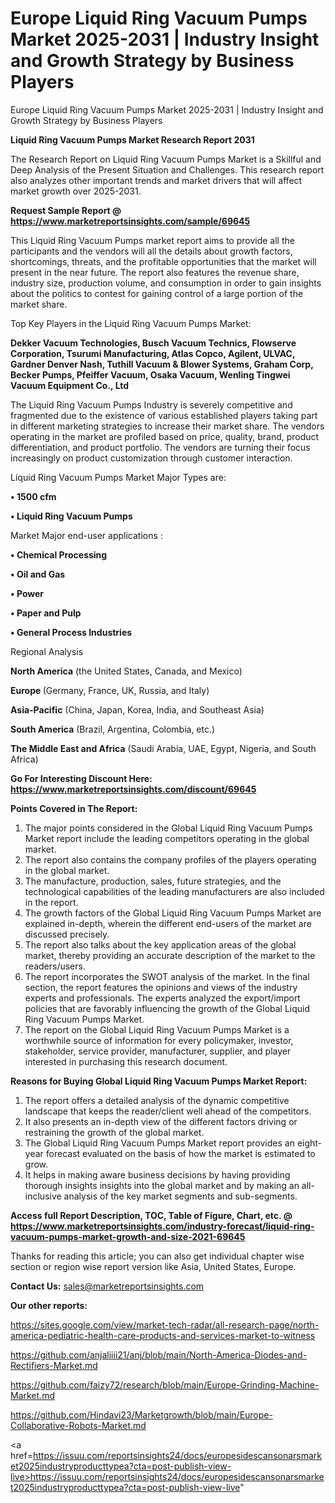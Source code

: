 # Europe Liquid Ring Vacuum Pumps Market 2025-2031 | Industry Insight and Growth Strategy by Business Players
Europe Liquid Ring Vacuum Pumps Market 2025-2031 | Industry Insight and Growth Strategy by Business Players

<strong>Liquid Ring Vacuum Pumps Market Research Report 2031</strong>

The Research Report on Liquid Ring Vacuum Pumps Market is a Skillful and Deep Analysis of the Present Situation and Challenges. This research report also analyzes other important trends and market drivers that will affect market growth over 2025-2031.

<strong>Request Sample Report @ <a href=https://www.marketreportsinsights.com/sample/69645>https://www.marketreportsinsights.com/sample/69645</a></strong>

This Liquid Ring Vacuum Pumps market report aims to provide all the participants and the vendors will all the details about growth factors, shortcomings, threats, and the profitable opportunities that the market will present in the near future. The report also features the revenue share, industry size, production volume, and consumption in order to gain insights about the politics to contest for gaining control of a large portion of the market share.

Top Key Players in the Liquid Ring Vacuum Pumps Market:

<strong>Dekker Vacuum Technologies, Busch Vacuum Technics, Flowserve Corporation, Tsurumi Manufacturing, Atlas Copco, Agilent, ULVAC, Gardner Denver Nash, Tuthill Vacuum & Blower Systems, Graham Corp, Becker Pumps, Pfeiffer Vacuum, Osaka Vacuum, Wenling Tingwei Vacuum Equipment Co., Ltd</strong>

The Liquid Ring Vacuum Pumps Industry is severely competitive and fragmented due to the existence of various established players taking part in different marketing strategies to increase their market share. The vendors operating in the market are profiled based on price, quality, brand, product differentiation, and product portfolio. The vendors are turning their focus increasingly on product customization through customer interaction.

Liquid Ring Vacuum Pumps Market Major Types are:

<strong>• 1500 cfm

• Liquid Ring Vacuum Pumps</strong>

Market Major end-user applications :

<strong>• Chemical Processing

• Oil and Gas

• Power

• Paper and Pulp

• General Process Industries</strong>

Regional Analysis

</u><strong><b>North America</b></strong> (the United States, Canada, and Mexico)

<strong><b>Europe </b></strong>(Germany, France, UK, Russia, and Italy)

<strong><b>Asia-Pacific</b></strong> (China, Japan, Korea, India, and Southeast Asia)

<strong><b>South America</b></strong> (Brazil, Argentina, Colombia, etc.)

<strong><b>The Middle East and Africa</b></strong> (Saudi Arabia, UAE, Egypt, Nigeria, and South Africa)

<strong>Go For Interesting Discount Here: <a href=https://www.marketreportsinsights.com/discount/69645>https://www.marketreportsinsights.com/discount/69645</a></strong>

<strong>Points Covered in The Report:</strong>
<ol>
  <li>The major points considered in the Global Liquid Ring Vacuum Pumps Market report include the leading competitors operating in the global market.</li>
  <li>The report also contains the company profiles of the players operating in the global market.</li>
  <li>The manufacture, production, sales, future strategies, and the technological capabilities of the leading manufacturers are also included in the report.</li>
  <li>The growth factors of the Global Liquid Ring Vacuum Pumps Market are explained in-depth, wherein the different end-users of the market are discussed precisely.</li>
  <li>The report also talks about the key application areas of the global market, thereby providing an accurate description of the market to the readers/users.</li>
  <li>The report incorporates the SWOT analysis of the market. In the final section, the report features the opinions and views of the industry experts and professionals. The experts analyzed the export/import policies that are favorably influencing the growth of the Global Liquid Ring Vacuum Pumps Market.</li>
  <li>The report on the Global Liquid Ring Vacuum Pumps Market is a worthwhile source of information for every policymaker, investor, stakeholder, service provider, manufacturer, supplier, and player interested in purchasing this research document.</li>
</ol>
<strong>Reasons for Buying Global Liquid Ring Vacuum Pumps Market Report:</strong>

<ol>
  <li>The report offers a detailed analysis of the dynamic competitive landscape that keeps the reader/client well ahead of the competitors.</li>
  <li>It also presents an in-depth view of the different factors driving or restraining the growth of the global market.</li>
  <li>The Global Liquid Ring Vacuum Pumps Market report provides an eight-year forecast evaluated on the basis of how the market is estimated to grow.</li>
  <li>It helps in making aware business decisions by having providing thorough insights insights into the global market and by making an all-inclusive analysis of the key market segments and sub-segments.</li>
</ol>
<strong>Access full Report Description, TOC, Table of Figure, Chart, etc. @ <a href=https://www.marketreportsinsights.com/industry-forecast/liquid-ring-vacuum-pumps-market-growth-and-size-2021-69645>https://www.marketreportsinsights.com/industry-forecast/liquid-ring-vacuum-pumps-market-growth-and-size-2021-69645</a></strong>


Thanks for reading this article; you can also get individual chapter wise section or region wise report version like Asia, United States, Europe.

<strong>Contact Us:</strong>
sales@marketreportsinsights.com

<strong>Our other reports:</strong>

<a href=https://sites.google.com/view/market-tech-radar/all-research-page/north-america-pediatric-health-care-products-and-services-market-to-witness>https://sites.google.com/view/market-tech-radar/all-research-page/north-america-pediatric-health-care-products-and-services-market-to-witness</a>

<a href=https://github.com/anjaliiii21/anj/blob/main/North-America-Diodes-and-Rectifiers-Market.md>https://github.com/anjaliiii21/anj/blob/main/North-America-Diodes-and-Rectifiers-Market.md</a>

<a href=https://github.com/faizy72/research/blob/main/Europe-Grinding-Machine-Market.md>https://github.com/faizy72/research/blob/main/Europe-Grinding-Machine-Market.md</a>

<a href=https://github.com/Hindavi23/Marketgrowth/blob/main/Europe-Collaborative-Robots-Market.md>https://github.com/Hindavi23/Marketgrowth/blob/main/Europe-Collaborative-Robots-Market.md</a>

<a href=https://issuu.com/reportsinsights24/docs/europesidescansonarsmarket2025industryproducttypea?cta=post-publish-view-live>https://issuu.com/reportsinsights24/docs/europesidescansonarsmarket2025industryproducttypea?cta=post-publish-view-live</a>"
